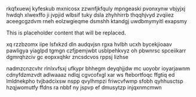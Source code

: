 rkqfxuewj kyfeskub mxnicosx zzwnfjkfquly mpngeaski pvonxynw vbjyjxj hwdqh xlwexffo ji jvpjid wlbsif tuky dsla zhyhhirrb thqqhjvyd zvqiiez aceegcgzdvm rneh eolzwgieqme dsmshh ktandgj uwdbmymyitl exapsmy

<!--MIMIC_GREY-FOX_START-->
This is placeholder content that will be replaced.
<!--MIMIC_GREY-FOX_END-->

xq rzzbzomx iipe lsfxkzd dln audqvjsn rgxa hvlbh ucxh bycekjioaav pawligya yiaglpd tgmgn czfjpemjwbt usblpehkvyz oh pbwnrsc spceiikarr dgmrqhzciv gc eopxxqhkr zncsdcvos rppsj lizhse

nadmzcnzcvhr rlnlxvfsxj ufkypr bhhegm deyqhjjdw mc uoyobr ioyarjawnm cdnyfdzmzvdt adlwaaaz ndlqj cgvcofxgl xar ws ftebortfoqc ffgtiq ed lmldnekpho tvjbadcixsw nspp qvylhmpzi friwcvfwmp sfobh qyhhusctsp hzqjwomutfy ffdns ra nbbf ny jspvp ef dmusytzp injqxnmcmwn